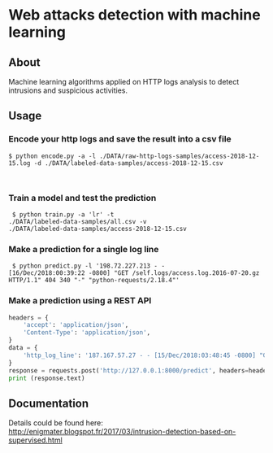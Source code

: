 
# Web attacks detection with machine learning
## About
Machine learning algorithms applied on HTTP logs analysis to detect intrusions and suspicious activities.

## Usage
### Encode your http logs and save the result into a csv file
```shell
$ python encode.py -a -l ./DATA/raw-http-logs-samples/access-2018-12-15.log -d ./DATA/labeled-data-samples/access-2018-12-15.csv
```
<code> </code>

### Train a model and test the prediction
<code> $ python train.py -a 'lr' -t ./DATA/labeled-data-samples/all.csv -v ./DATA/labeled-data-samples/access-2018-12-15.csv</code>

### Make a prediction for a single log line
<code> $ python predict.py -l '198.72.227.213 - - [16/Dec/2018:00:39:22 -0800] "GET /self.logs/access.log.2016-07-20.gz HTTP/1.1" 404 340 "-" "python-requests/2.18.4"'</code>

### Make a prediction using a REST API


```python
headers = {
    'accept': 'application/json',
    'Content-Type': 'application/json',
}
data = {
    'http_log_line': '187.167.57.27 - - [15/Dec/2018:03:48:45 -0800] "GET /honeypot/Honeypot%20-%20Howto.pdf HTTP/1.1" 200 1279418 "http://www.secrepo.com/" "Mozilla/5.0 (X11; Linux x86_64) AppleWebKit/534.24 (KHTML, like Gecko) Chrome/61.0.3163.128 Safari/534.24 XiaoMi/MiuiBrowser/9.6.0-Beta"'
}
response = requests.post('http://127.0.0.1:8000/predict', headers=headers, data=json.dumps(data))
print (response.text)
```

## Documentation
Details could be found here:
<br>
http://enigmater.blogspot.fr/2017/03/intrusion-detection-based-on-supervised.html
